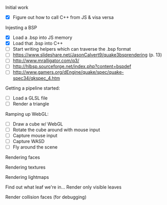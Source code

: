 
Initial work
 - [x] Figure out how to call C++ from JS & visa versa

Injesting a BSP
 - [x] Load a .bsp into JS memory
 - [x] Load that .bsp into C++
 - [ ] Start writing helpers which can traverse the .bsp format
 - [ ] https://www.slideshare.net/JasonCalvert9/quake3bsprendering (p. 13)
 - [ ] http://www.mralligator.com/q3/
 - [ ] http://hlbsp.sourceforge.net/index.php?content=bspdef
 - [ ] http://www.gamers.org/dEngine/quake/spec/quake-spec34/qkspec_4.htm

Getting a pipeline started:
 - [ ] Load a GLSL file
 - [ ] Render a triangle

Ramping up WebGL:
 - [ ] Draw a cube w/ WebGL
 - [ ] Rotate the cube around with mouse input
 - [ ] Capture mouse input
 - [ ] Capture WASD
 - [ ] Fly around the scene

Rendering faces

Rendering textures

Rendering lightmaps

Find out what leaf we're in...
Render only visible leaves

Render collision faces (for debugging)

